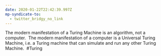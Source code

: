 ```yaml
---
date: 2020-01-22T22:42:39.997Z
mp-syndicate-to:
  - twitter_bridgy_no_link
---
```


The modern manifestation of a Turing Machine is an algorithm, not a computer. &nbsp;The modern manifestation of a computer is a Universal Turing Machine, i.e. a Turing machine that can simulate and run any other Turing Machine. &nbsp;#Turing
